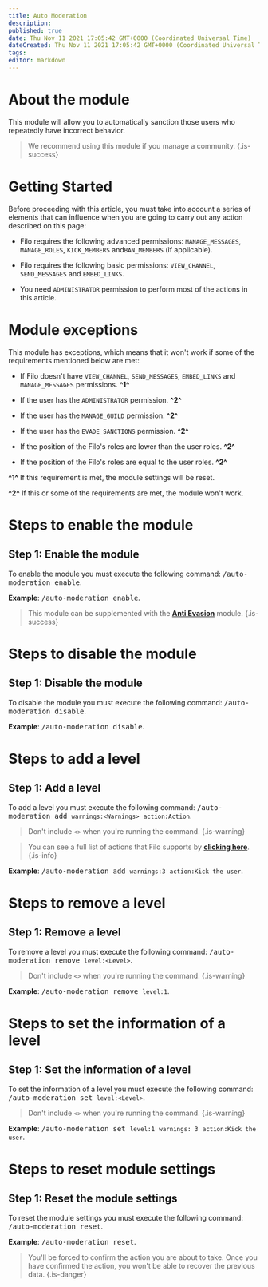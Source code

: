 ```yaml
---
title: Auto Moderation
description:
published: true
date: Thu Nov 11 2021 17:05:42 GMT+0000 (Coordinated Universal Time)
dateCreated: Thu Nov 11 2021 17:05:42 GMT+0000 (Coordinated Universal Time)
tags:
editor: markdown
---
```


# About the module

This module will allow you to automatically sanction those users who repeatedly have incorrect behavior.

> We recommend using this module if you manage a community.
{.is-success}

# Getting Started

Before proceeding with this article, you must take into account a series of elements that can influence when you are going to carry out any action described on this page:

- Filo requires the following advanced permissions: ``MANAGE_MESSAGES``, ``MANAGE_ROLES``, ``KICK_MEMBERS`` and``BAN_MEMBERS`` (if applicable).

- Filo requires the following basic permissions: ``VIEW_CHANNEL``, ``SEND_MESSAGES`` and ``EMBED_LINKS``.

- You need ``ADMINISTRATOR`` permission to perform most of the actions in this article.

# Module exceptions

This module has exceptions, which means that it won't work if some of the requirements mentioned below are met:

- If Filo doesn't have ``VIEW_CHANNEL``, ``SEND_MESSAGES``, ``EMBED_LINKS`` and ``MANAGE_MESSAGES`` permissions. **^1^**

- If the user has the ``ADMINISTRATOR`` permission. **^2^**

- If the user has the ``MANAGE_GUILD`` permission. **^2^**

- If the user has the ``EVADE_SANCTIONS`` permission. **^2^**

- If the position of the Filo's roles are lower than the user roles. **^2^**

- If the position of the Filo's roles are equal to the user roles. **^2^**

**^1^** If this requirement is met, the module settings will be reset.

**^2^** If this or some of the requirements are met, the module won't work.

# Steps to enable the module

## **Step 1**: Enable the module

To enable the module you must execute the following command: <kbd>/auto-moderation enable</kbd>.

**Example**: <kbd>/auto-moderation enable</kbd>.

> This module can be supplemented with the **[Anti Evasion](https://wiki.filobot.xyz/en/modules/anti-evasion)** module.
{.is-success}

# Steps to disable the module

## **Step 1**: Disable the module

To disable the module you must execute the following command: <kbd>/auto-moderation disable</kbd>.

**Example**: <kbd>/auto-moderation disable</kbd>.

# Steps to add a level

## **Step 1**: Add a level

To add a level you must execute the following command: <kbd>/auto-moderation add ``warnings:<Warnings>`` ``action:Action``</kbd>.

> Don't include ``<>`` when you're running the command.
{.is-warning}

> You can see a full list of actions that Filo supports by **[clicking here](https://wiki.filobot.xyz/en/modules/actions-list)**.
{.is-info}

**Example**: <kbd>/auto-moderation add ``warnings:3`` ``action:Kick the user``</kbd>.

# Steps to remove a level

## **Step 1**: Remove a level

To remove a level you must execute the following command: <kbd>/auto-moderation remove ``level:<Level>``</kbd>.

> Don't include ``<>`` when you're running the command.
{.is-warning}

**Example**: <kbd>/auto-moderation remove ``level:1``</kbd>.

# Steps to set the information of a level

## **Step 1**: Set the information of a level

To set the information of a level you must execute the following command: <kbd>/auto-moderation set ``level:<Level>``</kbd>.

> Don't include ``<>`` when you're running the command.
{.is-warning}

**Example**: <kbd>/auto-moderation set ``level:1`` ``warnings: 3`` ``action:Kick the user``</kbd>.

# Steps to reset module settings

## **Step 1**: Reset the module settings

To reset the module settings you must execute the following command: <kbd>/auto-moderation reset</kbd>.

**Example**: <kbd>/auto-moderation reset</kbd>.

> You'll be forced to confirm the action you are about to take. Once you have confirmed the action, you won't be able to recover the previous data.
{.is-danger}
